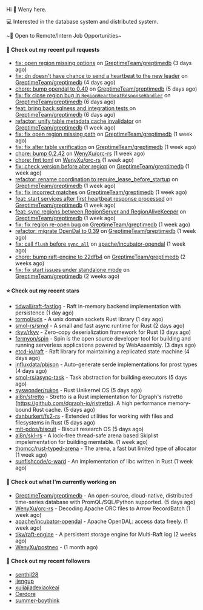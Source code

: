 Hi 👋 Weny here.

💻 Interested in the database system and distributed system.

~🍺 Open to Remote/Intern Job Opportunities~

#### 🔨 Check out my recent pull requests

- [fix: open region missing options](https://github.com/GreptimeTeam/greptimedb/pull/2473) on [GreptimeTeam/greptimedb](https://github.com/GreptimeTeam/greptimedb) (3 days ago)
- [fix: dn doesn&#39;t have chance to send a heartbeat to the new leader](https://github.com/GreptimeTeam/greptimedb/pull/2471) on [GreptimeTeam/greptimedb](https://github.com/GreptimeTeam/greptimedb) (4 days ago)
- [chore: bump opendal to 0.40](https://github.com/GreptimeTeam/greptimedb/pull/2465) on [GreptimeTeam/greptimedb](https://github.com/GreptimeTeam/greptimedb) (5 days ago)
- [fix: fix close region bug in `RegionHeartbeatResponseHandler`](https://github.com/GreptimeTeam/greptimedb/pull/2453) on [GreptimeTeam/greptimedb](https://github.com/GreptimeTeam/greptimedb) (6 days ago)
- [feat: bring back sqlness and integration tests ](https://github.com/GreptimeTeam/greptimedb/pull/2450) on [GreptimeTeam/greptimedb](https://github.com/GreptimeTeam/greptimedb) (6 days ago)
- [refactor: unify table metadata cache invalidator](https://github.com/GreptimeTeam/greptimedb/pull/2449) on [GreptimeTeam/greptimedb](https://github.com/GreptimeTeam/greptimedb) (1 week ago)
- [fix: fix open region missing path](https://github.com/GreptimeTeam/greptimedb/pull/2441) on [GreptimeTeam/greptimedb](https://github.com/GreptimeTeam/greptimedb) (1 week ago)
- [fix: fix alter table verification](https://github.com/GreptimeTeam/greptimedb/pull/2437) on [GreptimeTeam/greptimedb](https://github.com/GreptimeTeam/greptimedb) (1 week ago)
- [chore: bump 0.2.42](https://github.com/WenyXu/orc-rs/pull/6) on [WenyXu/orc-rs](https://github.com/WenyXu/orc-rs) (1 week ago)
- [chore: fmt toml](https://github.com/WenyXu/orc-rs/pull/5) on [WenyXu/orc-rs](https://github.com/WenyXu/orc-rs) (1 week ago)
- [fix: check version before alter region](https://github.com/GreptimeTeam/greptimedb/pull/2433) on [GreptimeTeam/greptimedb](https://github.com/GreptimeTeam/greptimedb) (1 week ago)
- [refactor: rename coordination to require_lease_before_startup](https://github.com/GreptimeTeam/greptimedb/pull/2431) on [GreptimeTeam/greptimedb](https://github.com/GreptimeTeam/greptimedb) (1 week ago)
- [fix: fix incorrect matches](https://github.com/GreptimeTeam/greptimedb/pull/2430) on [GreptimeTeam/greptimedb](https://github.com/GreptimeTeam/greptimedb) (1 week ago)
- [feat: start services after first heartbeat response processed](https://github.com/GreptimeTeam/greptimedb/pull/2424) on [GreptimeTeam/greptimedb](https://github.com/GreptimeTeam/greptimedb) (1 week ago)
- [feat: sync regions between RegionServer and RegionAliveKeeper](https://github.com/GreptimeTeam/greptimedb/pull/2417) on [GreptimeTeam/greptimedb](https://github.com/GreptimeTeam/greptimedb) (1 week ago)
- [fix: fix region re-open bug](https://github.com/GreptimeTeam/greptimedb/pull/2408) on [GreptimeTeam/greptimedb](https://github.com/GreptimeTeam/greptimedb) (1 week ago)
- [refactor: migrate OpenDal to 0.39](https://github.com/GreptimeTeam/greptimedb/pull/2383) on [GreptimeTeam/greptimedb](https://github.com/GreptimeTeam/greptimedb) (1 week ago)
- [fix: call `flush` before `sync_all`](https://github.com/apache/incubator-opendal/pull/3053) on [apache/incubator-opendal](https://github.com/apache/incubator-opendal) (1 week ago)
- [chore: bump raft-engine to 22dfb4](https://github.com/GreptimeTeam/greptimedb/pull/2360) on [GreptimeTeam/greptimedb](https://github.com/GreptimeTeam/greptimedb) (2 weeks ago)
- [fix: fix start issues under standalone mode](https://github.com/GreptimeTeam/greptimedb/pull/2352) on [GreptimeTeam/greptimedb](https://github.com/GreptimeTeam/greptimedb) (2 weeks ago)

#### ⭐ Check out my recent stars

- [tidwall/raft-fastlog](https://github.com/tidwall/raft-fastlog) - Raft in-memory backend implementation with persistence (1 day ago)
- [tormol/uds](https://github.com/tormol/uds) - A unix domain sockets Rust library (1 day ago)
- [smol-rs/smol](https://github.com/smol-rs/smol) - A small and fast async runtime for Rust (2 days ago)
- [rkyv/rkyv](https://github.com/rkyv/rkyv) - Zero-copy deserialization framework for Rust (3 days ago)
- [fermyon/spin](https://github.com/fermyon/spin) - Spin is the open source developer tool for building and running serverless applications powered by WebAssembly. (3 days ago)
- [etcd-io/raft](https://github.com/etcd-io/raft) - Raft library for maintaining a replicated state machine (4 days ago)
- [influxdata/pbjson](https://github.com/influxdata/pbjson) - Auto-generate serde implementations for prost types (4 days ago)
- [smol-rs/async-task](https://github.com/smol-rs/async-task) - Task abstraction for building executors (5 days ago)
- [syswonder/rukos](https://github.com/syswonder/rukos) - Rust Unikernel OS (5 days ago)
- [al8n/stretto](https://github.com/al8n/stretto) - Stretto is a Rust implementation for Dgraph&#39;s ristretto (https://github.com/dgraph-io/ristretto). A high performance memory-bound Rust cache. (5 days ago)
- [danburkert/fs2-rs](https://github.com/danburkert/fs2-rs) - Extended utilities for working with files and filesystems in Rust (5 days ago)
- [mit-pdos/biscuit](https://github.com/mit-pdos/biscuit) - Biscuit research OS (5 days ago)
- [al8n/skl-rs](https://github.com/al8n/skl-rs) - A lock-free thread-safe arena based Skiplist impelementation for building memtable. (1 week ago)
- [thomcc/rust-typed-arena](https://github.com/thomcc/rust-typed-arena) - The arena, a fast but limited type of allocator (1 week ago)
- [sunfishcode/c-ward](https://github.com/sunfishcode/c-ward) - An implementation of libc written in Rust (1 week ago)

#### 👷 Check out what I'm currently working on

- [GreptimeTeam/greptimedb](https://github.com/GreptimeTeam/greptimedb) - An open-source, cloud-native, distributed time-series database with PromQL/SQL/Python supported. (5 days ago)
- [WenyXu/orc-rs](https://github.com/WenyXu/orc-rs) - Decoding Apache ORC files to Arrow RecordBatch (1 week ago)
- [apache/incubator-opendal](https://github.com/apache/incubator-opendal) - Apache OpenDAL: access data freely. (1 week ago)
- [tikv/raft-engine](https://github.com/tikv/raft-engine) - A persistent storage engine for Multi-Raft log (2 weeks ago)
- [WenyXu/postneo](https://github.com/WenyXu/postneo) -  (1 month ago)

#### 👯 Check out my recent followers

- [senthil28](https://github.com/senthil28)
- [jiengup](https://github.com/jiengup)
- [xujiajiadexiaokeai](https://github.com/xujiajiadexiaokeai)
- [Cerdore](https://github.com/Cerdore)
- [summer-boythink](https://github.com/summer-boythink)


